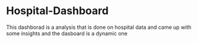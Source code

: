 # Hospital-Dashboard
This dashborad is a analysis that is done on hospital data and came up with some insights and the dasboard is a dynamic one
